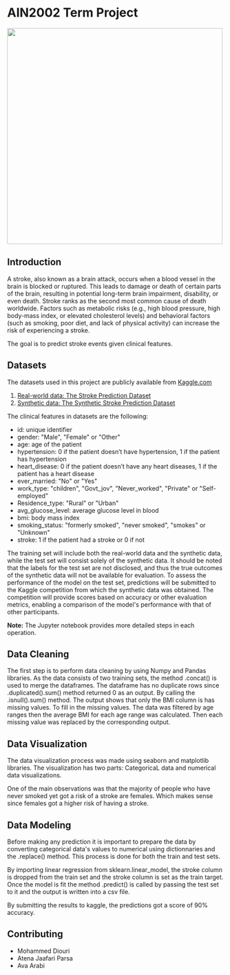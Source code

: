 # AIN2002 Term Project

<img src="https://cdn.bau.edu.tr/index/bau-OpenGraph.jpg" width=500>

## Introduction

A stroke, also known as a brain attack, occurs when a blood vessel in the brain is blocked or ruptured. This leads to damage or death of certain parts of the brain, resulting in potential long-term brain impairment, disability, or even death. Stroke ranks as the second most common cause of death worldwide. Factors such as metabolic risks (e.g., high blood pressure, high body-mass index, or elevated cholesterol levels) and behavioral factors (such as smoking, poor diet, and lack of physical activity) can increase the risk of experiencing a stroke.

The goal is to predict stroke events given clinical features.
## Datasets

The datasets used in this project are publicly available from <a href='https://www.kaggle.com/'>Kaggle.com</a>

<ol>
 <li><a href="https://www.kaggle.com/datasets/fedesoriano/stroke-prediction-dataset">Real-world data: The Stroke Prediction Dataset</a></li>
 <li><a href="https://www.kaggle.com/competitions/playground-series-s3e2/data">Synthetic data: The Synthetic Stroke Prediction Dataset</a></li>
</ol>

The clinical features in datasets are the following:
<ul>
  <li>id: unique identifier</li>
  <li>gender: "Male", "Female" or "Other"</li>
  <li>age: age of the patient</li>
  <li>hypertension: 0 if the patient doesn’t have hypertension, 1 if the patient has hypertension</li>
  <li>heart_disease: 0 if the patient doesn’t have any heart diseases, 1 if the patient has a heart disease</li>
  <li>ever_married: "No" or "Yes"</li>
  <li>work_type: "children", "Govt_jov", "Never_worked", "Private" or "Self-employed"</li>
  <li>Residence_type: "Rural" or "Urban"</li>
  <li>avg_glucose_level: average glucose level in blood</li>
  <li>bmi: body mass index</li>
  <li>smoking_status: "formerly smoked", "never smoked", "smokes" or "Unknown"</li>
  <li>stroke: 1 if the patient had a stroke or 0 if not</li>
</ul>

The training set will include both the real-world data and the synthetic data, while the test set will consist solely of the synthetic data. It should be noted that the labels for the test set are not disclosed, and thus the true outcomes of the synthetic data will not be available for evaluation. To assess the performance of the model on the test set, predictions will be submitted to the Kaggle competition from which the synthetic data was obtained. The competition will provide scores based on accuracy or other evaluation metrics, enabling a comparison of the model's performance with that of other participants.

<b>Note:</b> The Jupyter notebook provides more detailed steps in each operation.

## Data Cleaning

The first step is to perform data cleaning by using Numpy and Pandas libraries. As the data consists of two training sets, the method .concat() is used to merge the dataframes.
The dataframe has no duplicate rows since .duplicated().sum() method returned 0 as an output.
By calling the .isnull().sum() method. The output shows that only the BMI column is has missing values.
To fill in the missing values. The data was filtered by age ranges then the average BMI for each age range was calculated. Then each missing value was replaced by the corresponding output.

## Data Visualization

The data visualization process was made using seaborn and matplotlib libraries. The visualization has two parts: CategoricaL data and numerical data visualizations.

One of the main observations was that the majority of people who have never smoked yet got a risk of a stroke are females. Which makes sense since females got a higher risk of having a stroke.

## Data Modeling

Before making any prediction it is important to prepare the data by converting categorical data's values to numerical using dictionnaries and the .replace() method. This process is done for both the train and test sets.

By importing linear regression from sklearn.linear_model, the stroke column is dropped from the train set and the stroke column is set as the train target. Once the model is fit the method .predict() is called by passing the test set to it and the output is written into a csv file.

By submitting the results to kaggle, the predictions got a score of 90% accuracy.

## Contributing

<ul>
 <li>Mohammed Diouri</li>
 <li>Atena Jaafari Parsa</li>
 <li>Ava Arabi</li>
</ul>
